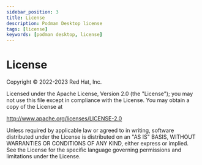 ```yaml
---
sidebar_position: 3
title: License
description: Podman Desktop license
tags: [license]
keywords: [podman desktop, license]
---
```


# License

Copyright © 2022-2023 Red Hat, Inc.

Licensed under the Apache License, Version 2.0 (the "License");
you may not use this file except in compliance with the License.
You may obtain a copy of the License at

http://www.apache.org/licenses/LICENSE-2.0

Unless required by applicable law or agreed to in writing, software
distributed under the License is distributed on an "AS IS" BASIS,
WITHOUT WARRANTIES OR CONDITIONS OF ANY KIND, either express or implied.
See the License for the specific language governing permissions and
limitations under the License.
